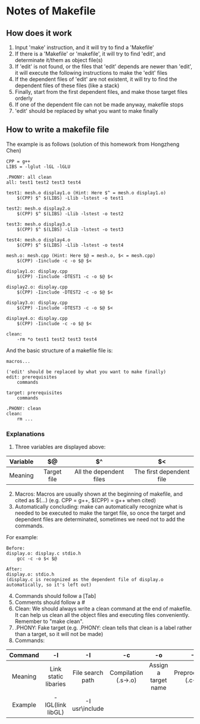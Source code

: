 # Notes of Makefile

## How does it work

1. Input 'make' instruction, and it will try to find a 'Makefile'
2. If there is a 'Makefile' or 'makefile', it will try to find 'edit', and determinate it/them as object file(s)
3. If 'edit' is not found, or the files that 'edit' depends are newer than 'edit', it will execute the following instructions to make the 'edit' files
4. If the dependent files of 'edit' are not existent, it will try to find the dependent files of these files (like a stack)
5. Finally, start from the first dependent files, and make those target files orderly
6. If one of the dependent file can not be made anyway, makefile stops
7. 'edit' should be replaced by what you want to make finally

## How to write a makefile file

The example is as follows (solution of this homework from Hongzheng Chen)

```
CPP = g++
LIBS = -lglut -lGL -lGLU

.PHONY: all clean
all: test1 test2 test3 test4

test1: mesh.o display1.o (Hint: Here $^ = mesh.o display1.o)
	$(CPP) $^ $(LIBS) -Llib -lstest -o test1

test2: mesh.o display2.o
	$(CPP) $^ $(LIBS) -Llib -lstest -o test2

test3: mesh.o display3.o
	$(CPP) $^ $(LIBS) -Llib -lstest -o test3

test4: mesh.o display4.o
	$(CPP) $^ $(LIBS) -Llib -lstest -o test4

mesh.o: mesh.cpp (Hint: Here $@ = mesh.o, $< = mesh.cpp)
	$(CPP) -Iinclude -c -o $@ $<

display1.o: display.cpp
	$(CPP) -Iinclude -DTEST1 -c -o $@ $<

display2.o: display.cpp
	$(CPP) -Iinclude -DTEST2 -c -o $@ $<

display3.o: display.cpp
	$(CPP) -Iinclude -DTEST3 -c -o $@ $<

display4.o: display.cpp
	$(CPP) -Iinclude -c -o $@ $<

clean:
	-rm *o test1 test2 test3 test4
```

And the basic structure of a makefile file is:

```
macros...

('edit' should be replaced by what you want to make finally)
edit: prerequisites 
    commands

target: prerequisites
    commands

.PHONY: clean
clean:
    rm ...
```

### Explanations

1. Three variables are displayed above:

| Variable |     $@      |           $^            |            $<            |
| :------: | :---------: | :---------------------: | :----------------------: |
| Meaning  | Target file | All the dependent files | The first dependent file |

2. Macros: Macros are usually shown at the beginning of makefile, and cited as $(...) (e.g. CPP = g++, $(CPP) = g++ when cited)
3. Automatically concluding: make can automatically recognize what is needed to be executed to make the target file, so once the target and dependent files are determinated, sometimes we need not to add the commands.

For example:
```
Before:
display.o: display.c stdio.h
    gcc -c -o $< $@

After:
display.o: stdio.h
(display.c is recognized as the dependent file of display.o automatically, so it's left out)
```

4. Commands should follow a \[Tab\]
5. Comments should follow a #
6. Clean: We should always write a clean command at the end of makefile. It can help us clean all the object files and executing files conveniently. Remember to "make clean".
7. .PHONY: Fake target (e.g. .PHONY: clean tells that clean is a label rather than a target, so it will not be made)
8. Commands:

| Command |          -l          |        -I        |         -c          |          -o          |          -E           |        -S        |
| :-----: | :------------------: | :--------------: | :-----------------: | :------------------: | :-------------------: | :--------------: |
| Meaning | Link static libaries | File search path | Compilation (.s->.o) | Assign a target name | Preprocessing (.c->.i) | Assembly (.i->.s) |
| Example |   -lGL(link libGL)   |  -I usr\include  |                     |                      |                       |                  |
